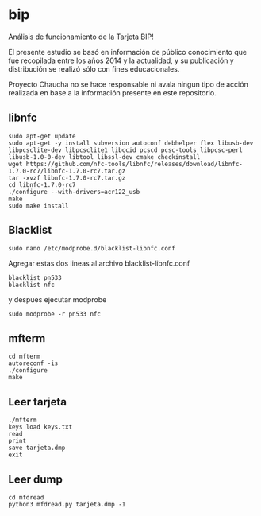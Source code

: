 # bip
Análisis de funcionamiento de la Tarjeta BIP!

El presente estudio se basó en información de público conocimiento que fue 
recopilada entre los años 2014 y la actualidad, y su publicación y distribución 
se realizó sólo con fines educacionales.

Proyecto Chaucha no se hace responsable ni avala ningun tipo de acción
realizada en base a la información presente en este repositorio.

## libnfc

```
sudo apt-get update
sudo apt-get -y install subversion autoconf debhelper flex libusb-dev libpcsclite-dev libpcsclite1 libccid pcscd pcsc-tools libpcsc-perl libusb-1.0-0-dev libtool libssl-dev cmake checkinstall
wget https://github.com/nfc-tools/libnfc/releases/download/libnfc-1.7.0-rc7/libnfc-1.7.0-rc7.tar.gz
tar -xvzf libnfc-1.7.0-rc7.tar.gz
cd libnfc-1.7.0-rc7
./configure --with-drivers=acr122_usb
make
sudo make install
```

## Blacklist 


```
sudo nano /etc/modprobe.d/blacklist-libnfc.conf

```

Agregar estas dos lineas al archivo blacklist-libnfc.conf


```
blacklist pn533
blacklist nfc
```

y despues ejecutar modprobe


```
sudo modprobe -r pn533 nfc
```

## mfterm

```
cd mfterm
autoreconf -is
./configure
make
```

## Leer tarjeta

```
./mfterm
keys load keys.txt
read
print
save tarjeta.dmp
exit
```


## Leer dump
```
cd mfdread
python3 mfdread.py tarjeta.dmp -1
```
